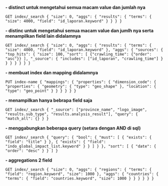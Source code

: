 **- distinct untuk mengetahui semua macam value dan jumlah nya**

`GET index/_search
{
    "size": 0,
    "aggs": {
        "results": {
            "terms": {
                "size": 4000,
                "field": "id_laporan.keyword"
            }
        }
    }
}`

**- distinc untuk mengetahui semua macam value dan jumlh nya serta menampilkan field lain didalamnya**

`GET index/_search
{
    "size": 0,
    "aggs": {
        "results": {
            "terms": {
                "size": 4000,
                "field": "id_laporan.keyword"
            },
            "aggs": {
                "sources": {
                    "top_hits": {
                        "size": 100,
                        "sort": [
                            {"crawling_time": {"order": "asc"}}
                        ],
                        "_source": {
                            "includes": ["id_laporan", "crawling_time"]
                        }
                    }
                }
            }
        }
    }
}`

**- membuat index dan mapping didalamnya**

`PUT index-name
{
  "mappings": {
  "properties": {
    "dimension_code": {
      "properties": {
        "geometry": {
          "type": "geo_shape"
        },
        "location": {
          "type": "geo_point"
        }
      }
    }
  }
}
}`


**- menampilkan hanya bebrapa field saja**

`GET index/_search
{
  "_source": ["province_name", "logo_image", "results.sub_type", "results.analysis_result"],
  "query": {
    "match_all": {}
  }
}`


**- menggabungkan beberapa query (setara dengan AND di sql)**

`GET index/_search
{
  "query": {
    "bool": {
      "must": [
        {
          "exists": {
            "field": "title"
          }
        },
        {
          "exists": {
            "field": "indo_global_impact_list.keyword"
          }
        }
      ]
    }
  },
  "sort": [
    {
      "date": {
        "order": "desc"
      }
    }
  ]
}`

**- aggregations 2 field**

`GET index/_search
{
  "size": 0,
  "aggs": {
    "regions": {
      "terms": {
        "field": "region.keyword",
        "size": 1000
      },
      "aggs": {
        "countries": {
          "terms": {
            "field": "countries.keyword",
            "size": 1000
          }
        }
      }
    }
  }
}`